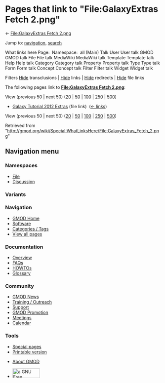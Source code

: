 <div id="mw-page-base" class="noprint">

</div>

<div id="mw-head-base" class="noprint">

</div>

<div id="content" class="mw-body" role="main">

<span id="top"></span>

<div id="mw-js-message" style="display:none;">

</div>



# <span dir="auto">Pages that link to "File:GalaxyExtras Fetch 2.png"</span>

<div id="bodyContent">

<div id="contentSub">

← [File:GalaxyExtras Fetch
2.png](/wiki/File:GalaxyExtras_Fetch_2.png "File:GalaxyExtras Fetch 2.png")

</div>

<div id="jump-to-nav" class="mw-jump">

Jump to: [navigation](#mw-navigation), [search](#p-search)

</div>

<div id="mw-content-text">

What links here Page:  Namespace:  all (Main) Talk User User talk GMOD
GMOD talk File File talk MediaWiki MediaWiki talk Template Template talk
Help Help talk Category Category talk Property Property talk Type Type
talk Form Form talk Concept Concept talk Filter Filter talk Widget
Widget talk

Filters
[Hide](/mediawiki/index.php?title=Special:WhatLinksHere/File:GalaxyExtras_Fetch_2.png&hidetrans=1 "Special:WhatLinksHere/File:GalaxyExtras Fetch 2.png")
transclusions \|
[Hide](/mediawiki/index.php?title=Special:WhatLinksHere/File:GalaxyExtras_Fetch_2.png&hidelinks=1 "Special:WhatLinksHere/File:GalaxyExtras Fetch 2.png")
links \|
[Hide](/mediawiki/index.php?title=Special:WhatLinksHere/File:GalaxyExtras_Fetch_2.png&hideredirs=1 "Special:WhatLinksHere/File:GalaxyExtras Fetch 2.png")
redirects \|
[Hide](/mediawiki/index.php?title=Special:WhatLinksHere/File:GalaxyExtras_Fetch_2.png&hideimages=1 "Special:WhatLinksHere/File:GalaxyExtras Fetch 2.png")
file links

The following pages link to **[File:GalaxyExtras Fetch
2.png](/wiki/File:GalaxyExtras_Fetch_2.png "File:GalaxyExtras Fetch 2.png")**:

View (previous 50 \| next 50)
([20](/mediawiki/index.php?title=Special:WhatLinksHere/File:GalaxyExtras_Fetch_2.png&limit=20 "Special:WhatLinksHere/File:GalaxyExtras Fetch 2.png")
\|
[50](/mediawiki/index.php?title=Special:WhatLinksHere/File:GalaxyExtras_Fetch_2.png&limit=50 "Special:WhatLinksHere/File:GalaxyExtras Fetch 2.png")
\|
[100](/mediawiki/index.php?title=Special:WhatLinksHere/File:GalaxyExtras_Fetch_2.png&limit=100 "Special:WhatLinksHere/File:GalaxyExtras Fetch 2.png")
\|
[250](/mediawiki/index.php?title=Special:WhatLinksHere/File:GalaxyExtras_Fetch_2.png&limit=250 "Special:WhatLinksHere/File:GalaxyExtras Fetch 2.png")
\|
[500](/mediawiki/index.php?title=Special:WhatLinksHere/File:GalaxyExtras_Fetch_2.png&limit=500 "Special:WhatLinksHere/File:GalaxyExtras Fetch 2.png"))

- [Galaxy Tutorial 2012
  Extras](/wiki/Galaxy_Tutorial_2012_Extras "Galaxy Tutorial 2012 Extras")
  (file link) ‎ <span class="mw-whatlinkshere-tools">([←
  links](/mediawiki/index.php?title=Special:WhatLinksHere&target=Galaxy+Tutorial+2012+Extras "Special:WhatLinksHere"))</span>

View (previous 50 \| next 50)
([20](/mediawiki/index.php?title=Special:WhatLinksHere/File:GalaxyExtras_Fetch_2.png&limit=20 "Special:WhatLinksHere/File:GalaxyExtras Fetch 2.png")
\|
[50](/mediawiki/index.php?title=Special:WhatLinksHere/File:GalaxyExtras_Fetch_2.png&limit=50 "Special:WhatLinksHere/File:GalaxyExtras Fetch 2.png")
\|
[100](/mediawiki/index.php?title=Special:WhatLinksHere/File:GalaxyExtras_Fetch_2.png&limit=100 "Special:WhatLinksHere/File:GalaxyExtras Fetch 2.png")
\|
[250](/mediawiki/index.php?title=Special:WhatLinksHere/File:GalaxyExtras_Fetch_2.png&limit=250 "Special:WhatLinksHere/File:GalaxyExtras Fetch 2.png")
\|
[500](/mediawiki/index.php?title=Special:WhatLinksHere/File:GalaxyExtras_Fetch_2.png&limit=500 "Special:WhatLinksHere/File:GalaxyExtras Fetch 2.png"))

</div>

<div class="printfooter">

Retrieved from
"<http://gmod.org/wiki/Special:WhatLinksHere/File:GalaxyExtras_Fetch_2.png>"

</div>

<div id="catlinks" class="catlinks catlinks-allhidden">

</div>

<div class="visualClear">

</div>

</div>

</div>

<div id="mw-navigation">

## Navigation menu

<div id="mw-head">



<div id="left-navigation">

<div id="p-namespaces" class="vectorTabs" role="navigation"
aria-labelledby="p-namespaces-label">

### Namespaces

- <span id="ca-nstab-image"><a href="/wiki/File:GalaxyExtras_Fetch_2.png" accesskey="c"
  title="View the file page [c]">File</a></span>
- <span id="ca-talk"><a
  href="/mediawiki/index.php?title=File_talk:GalaxyExtras_Fetch_2.png&amp;action=edit&amp;redlink=1"
  accesskey="t"
  title="Discussion about the content page [t]">Discussion</a></span>

</div>

<div id="p-variants" class="vectorMenu emptyPortlet" role="navigation"
aria-labelledby="p-variants-label">

### 

### Variants[](#)

<div class="menu">

</div>

</div>

</div>

<div id="right-navigation">





</div>



</div>

</div>

</div>

<div id="mw-panel">

<div id="p-logo" role="banner">

<a href="/wiki/Main_Page"
style="background-image: url(http://gmod.org/images/GMOD-cogs.png);"
title="Visit the main page"></a>

</div>

<div id="p-Navigation" class="portal" role="navigation"
aria-labelledby="p-Navigation-label">

### Navigation

<div class="body">

- <span id="n-GMOD-Home">[GMOD Home](/wiki/Main_Page)</span>
- <span id="n-Software">[Software](/wiki/GMOD_Components)</span>
- <span id="n-Categories-.2F-Tags">[Categories /
  Tags](/wiki/Categories)</span>
- <span id="n-View-all-pages">[View all
  pages](/wiki/Special:AllPages)</span>

</div>

</div>

<div id="p-Documentation" class="portal" role="navigation"
aria-labelledby="p-Documentation-label">

### Documentation

<div class="body">

- <span id="n-Overview">[Overview](/wiki/Overview)</span>
- <span id="n-FAQs">[FAQs](/wiki/Category:FAQ)</span>
- <span id="n-HOWTOs">[HOWTOs](/wiki/Category:HOWTO)</span>
- <span id="n-Glossary">[Glossary](/wiki/Glossary)</span>

</div>

</div>

<div id="p-Community" class="portal" role="navigation"
aria-labelledby="p-Community-label">

### Community

<div class="body">

- <span id="n-GMOD-News">[GMOD News](/wiki/GMOD_News)</span>
- <span id="n-Training-.2F-Outreach">[Training /
  Outreach](/wiki/Training_and_Outreach)</span>
- <span id="n-Support">[Support](/wiki/Support)</span>
- <span id="n-GMOD-Promotion">[GMOD
  Promotion](/wiki/GMOD_Promotion)</span>
- <span id="n-Meetings">[Meetings](/wiki/Meetings)</span>
- <span id="n-Calendar">[Calendar](/wiki/Calendar)</span>

</div>

</div>

<div id="p-tb" class="portal" role="navigation"
aria-labelledby="p-tb-label">

### Tools

<div class="body">

- <span id="t-specialpages"><a href="/wiki/Special:SpecialPages" accesskey="q"
  title="A list of all special pages [q]">Special pages</a></span>
- <span id="t-print"><a
  href="/mediawiki/index.php?title=Special:WhatLinksHere/File:GalaxyExtras_Fetch_2.png&amp;printable=yes"
  rel="alternate" accesskey="p"
  title="Printable version of this page [p]">Printable version</a></span>

</div>

</div>

</div>

</div>

<div id="footer" role="contentinfo">

- <span id="footer-places-about">[About
  GMOD](/wiki/GMOD:About "GMOD:About")</span>

<!-- -->

- <span id="footer-copyrightico">[<img src="http://www.gnu.org/graphics/gfdl-logo-small.png" width="88"
  height="31" alt="a GNU Free Documentation License" />](http://www.gnu.org/licenses/fdl-1.3.html)</span>




</div>
